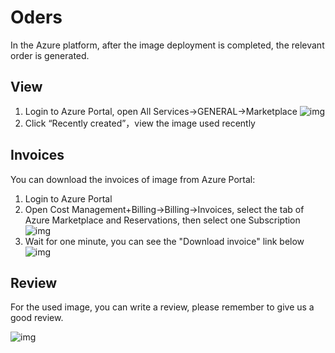 # Oders

In the Azure platform, after the image deployment is completed, the relevant order is generated.

## View

1. Login to Azure Portal, open All Services->GENERAL->Marketplace
   ![img](https://libs.websoft9.com/Websoft9/DocsPicture/en/azure/azure-mkbackend-websoft9.png)
2. Click “Recently created”，view the image used recently

## Invoices

You can download the invoices of image from Azure Portal:

1. Login to Azure Portal
2. Open Cost Management+Billing->Billing->Invoices, select the tab of Azure Marketplace and Reservations, then select one Subscription
   ![img](https://libs.websoft9.com/Websoft9/DocsPicture/en/azure/azure-getinvoice0-websoft9.png)
3. Wait for one minute, you can see the "Download invoice" link below
   ![img](https://libs.websoft9.com/Websoft9/DocsPicture/en/azure/azure-getinvoice-websoft9.png)

## Review

For the used image, you can write a review, please remember to give us a good review.

![img](https://libs.websoft9.com/Websoft9/DocsPicture/en/azure/azure-review-websoft9.png)